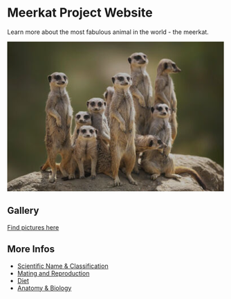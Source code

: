 ﻿# Meerkat Project Website

Learn more about the most fabulous animal in the world - the meerkat.

![Meerkat](images/meerkat-group.png)

## Gallery

[Find pictures here](gallery.html)

## More Infos

+ [Scientific Name & Classification](ScientificNameaAndClassification.html)
+ [Mating and Reproduction](MatingAndReproductionInformation.html)
+ [Diet](diet_information.html)
+ [Anatomy & Biology](AnimalAnatomyAndBiology.html)
